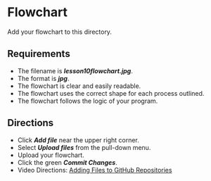 # Flowchart
Add your flowchart to this directory.
## Requirements
- The filename is ***lesson10flowchart.jpg***.
- The format is ***jpg***.
- The flowchart is clear and easily readable.
- The flowchart uses the correct shape for each process outlined.
- The flowchart follows the logic of your program.
## Directions
- Click ***Add file*** near the upper right corner.
- Select ***Upload files*** from the pull-down menu.
- Upload your flowchart.
- Click the green ***Commit Changes***.
- Video Directions: [Adding Files to GitHub Repositories](https://web.microsoftstream.com/video/ba2567f6-8c94-4767-8143-e8e3d67d4804)
